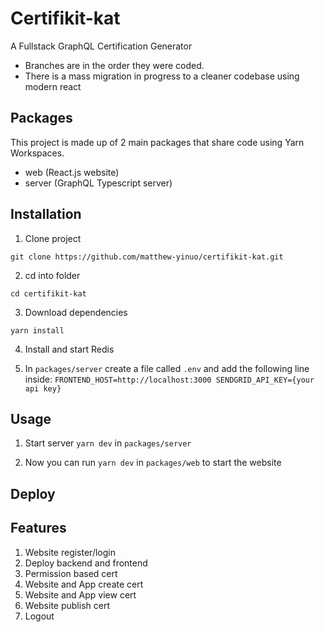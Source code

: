 # Certifikit-kat

A Fullstack GraphQL Certification Generator

- Branches are in the order they were coded.
- There is a mass migration in progress to a cleaner codebase using modern react

## Packages

This project is made up of 2 main packages that share code using Yarn Workspaces.

- web (React.js website)
- server (GraphQL Typescript server)

## Installation

1. Clone project

```
git clone https://github.com/matthew-yinuo/certifikit-kat.git
```

2. cd into folder

```
cd certifikit-kat
```

3. Download dependencies

```
yarn install
```
4. Install and start Redis

5. In `packages/server` create a file called `.env` and add the following line inside: `FRONTEND_HOST=http://localhost:3000 SENDGRID_API_KEY={your api key}`


## Usage

1. Start server `yarn dev` in `packages/server`

2. Now you can run `yarn dev` in `packages/web` to start the website

## Deploy

## Features

1. Website register/login
2. Deploy backend and frontend
3. Permission based cert
4. Website and App create cert
5. Website and App view cert
6. Website publish cert
7. Logout
